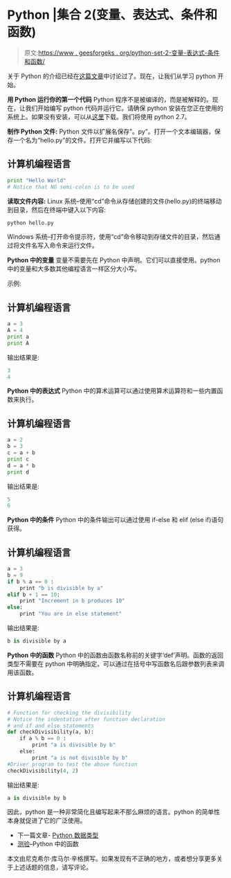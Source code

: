 # Python |集合 2(变量、表达式、条件和函数)

> 原文:[https://www . geesforgeks . org/python-set-2-变量-表达式-条件和函数/](https://www.geeksforgeeks.org/python-set-2-variables-expressions-conditions-and-functions/)

关于 Python 的介绍已经在[这篇文章](https://www.geeksforgeeks.org/python-the-new-generation-language/)中讨论过了。现在，让我们从学习 python 开始。

**用 Python 运行你的第一个代码**
Python 程序不是被编译的，而是被解释的。现在，让我们开始编写 python 代码并运行它。请确保 python 安装在您正在使用的系统上。如果没有安装，可以从[这里](https://www.python.org/downloads/release/python-2711/)下载。我们将使用 python 2.7。

**制作 Python 文件:**
Python 文件以扩展名保存”。py”。打开一个文本编辑器，保存一个名为“hello.py”的文件。打开它并编写以下代码:

## 计算机编程语言

```py
print "Hello World"
# Notice that NO semi-colon is to be used
```

**读取文件内容:**
Linux 系统–使用“cd”命令从存储创建的文件(hello.py)的终端移动到目录，然后在终端中键入以下内容:

```py
python hello.py
```

Windows 系统–打开命令提示符，使用“cd”命令移动到存储文件的目录，然后通过将文件名写入命令来运行文件。

**Python 中的变量**
变量不需要先在 Python 中声明。它们可以直接使用。python 中的变量和大多数其他编程语言一样区分大小写。

示例:

## 计算机编程语言

```py
a = 3
A = 4
print a
print A
```

输出结果是:

```py
3
4
```

**Python 中的表达式**
Python 中的算术运算可以通过使用算术运算符和一些内置函数来执行。

## 计算机编程语言

```py
a = 2
b = 3
c = a + b
print c
d = a * b
print d
```

输出结果是:

```py
5
6
```

**Python 中的条件**
Python 中的条件输出可以通过使用 if-else 和 elif (else if)语句获得。

## 计算机编程语言

```py
a = 3
b = 9
if b % a == 0 :
    print "b is divisible by a"
elif b + 1 == 10:
    print "Increment in b produces 10"
else:
    print "You are in else statement"
```

输出结果是:

```py
b is divisible by a
```

**Python 中的函数**
Python 中的函数由函数名称前的关键字‘def’声明。函数的返回类型不需要在 python 中明确指定。可以通过在括号中写函数名后跟参数列表来调用该函数。

## 计算机编程语言

```py
# Function for checking the divisibility
# Notice the indentation after function declaration
# and if and else statements
def checkDivisibility(a, b):
    if a % b == 0 :
        print "a is divisible by b"
    else:
        print "a is not divisible by b"
#Driver program to test the above function
checkDivisibility(4, 2)
```

输出结果是:

```py
a is divisible by b
```

因此，python 是一种非常简化且编写起来不那么麻烦的语言。python 的简单性本身就促进了它的广泛使用。

*   下一篇文章- [Python 数据类型](https://www.geeksforgeeks.org/python-set-3-strings-lists-tuples-iterations/)
*   [测验](https://www.geeksforgeeks.org/functions-python-gq/)–Python 中的函数

本文由尼克希尔·库马尔·辛格撰写。如果发现有不正确的地方，或者想分享更多关于上述话题的信息，请写评论。